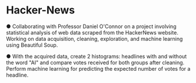 # Hacker-News
● Collaborating with Professor Daniel O&#39;Connor on a project involving statistical analysis of web data scraped from the
HackerNews website. Working on data acquisition, cleaning, exploration, and machine learning using Beautiful Soup.

● With the acquired data, create 2 histograms: headlines with and without the word &quot;AI&quot; and compare votes received
for both groups after cleaning. Perform machine learning for predicting the expected number of votes for a headline.
